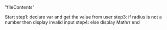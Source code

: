 "fileContents"

Start
step1: declare var  and get the value from user
step3: if radius is not a number then display invalid input
step4: else display Math*r*r
end